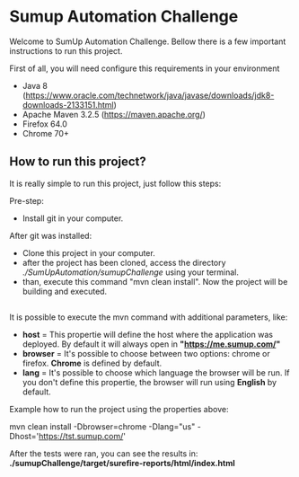 # Sumup Automation Challenge

Welcome to SumUp Automation Challenge. Bellow there is a few important instructions to run this project. 

First of all, you will need configure this requirements in your environment
* Java 8 (https://www.oracle.com/technetwork/java/javase/downloads/jdk8-downloads-2133151.html)
* Apache Maven 3.2.5 (https://maven.apache.org/)
* Firefox 64.0
* Chrome 70+


## How to run this project?
It is really simple to run this project, just follow this steps:

Pre-step:
  * Install git in your computer.

After git was installed:

  * Clone this project in your computer.
  * after the project has been cloned, access the directory *./SumUpAutomation/sumupChallenge* using your terminal. 
  * than, execute this command "mvn clean install". Now the project will be building and executed.
  
##

It is possible to execute the mvn command with additional parameters, like:
  * **host** = This propertie will define the host where the application was deployed. By default it will always open in **"https://me.sumup.com/"** 
  * **browser** = It's possible to choose between two options: chrome or firefox. **Chrome** is defined by default.
  * **lang** = It's possible to choose which language the browser will be run. If you don't define this propertie, the browser will run using **English** by default.


Example how to run the project using the properties above:

mvn clean install -Dbrowser=chrome -Dlang="us" -Dhost='https://tst.sumup.com/'

After the tests were ran, you can see the results in: **./sumupChallenge/target/surefire-reports/html/index.html**
